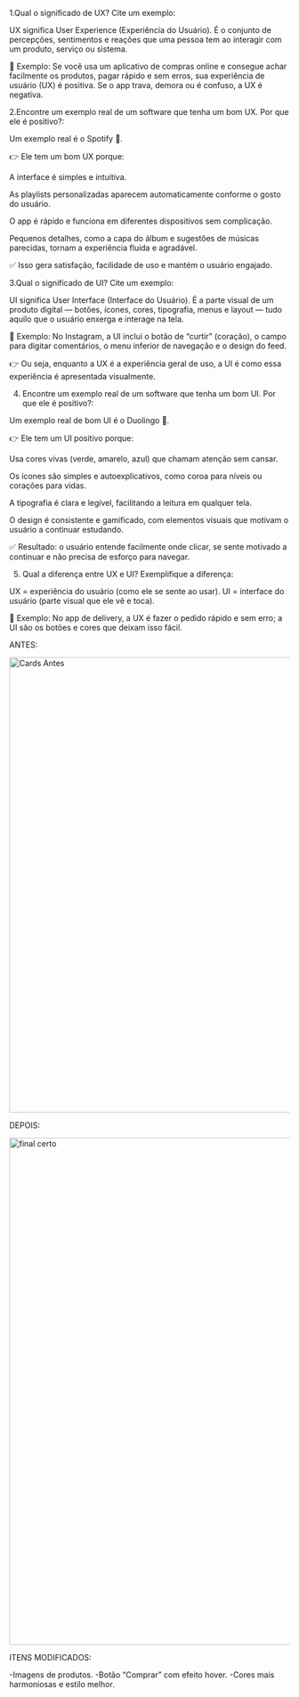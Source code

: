 1.Qual o significado de UX? Cite um exemplo: 

UX significa User Experience (Experiência do Usuário). 
 É o conjunto de percepções, sentimentos e reações que uma pessoa tem ao interagir com um produto, serviço ou sistema. 

🔹 Exemplo: 
 Se você usa um aplicativo de compras online e consegue achar facilmente os produtos, pagar rápido e sem erros, sua experiência de usuário (UX) é positiva. 
 Se o app trava, demora ou é confuso, a UX é negativa. 

 

2.Encontre um exemplo real de um software que tenha um bom UX. Por que ele é positivo?: 

Um exemplo real é o Spotify 🎵. 

👉 Ele tem um bom UX porque: 

A interface é simples e intuitiva. 

As playlists personalizadas aparecem automaticamente conforme o gosto do usuário. 

O app é rápido e funciona em diferentes dispositivos sem complicação. 

Pequenos detalhes, como a capa do álbum e sugestões de músicas parecidas, tornam a experiência fluida e agradável. 

✅ Isso gera satisfação, facilidade de uso e mantém o usuário engajado. 

 

3.Qual o significado de UI? Cite um exemplo: 

UI significa User Interface (Interface do Usuário). 
 É a parte visual de um produto digital — botões, ícones, cores, tipografia, menus e layout — tudo aquilo que o usuário enxerga e interage na tela. 

🔹 Exemplo: 
 No Instagram, a UI inclui o botão de “curtir” (coração), o campo para digitar comentários, o menu inferior de navegação e o design do feed. 

👉 Ou seja, enquanto a UX é a experiência geral de uso, a UI é como essa experiência é apresentada visualmente. 

 

 

4. Encontre um exemplo real de um software que tenha um bom UI. Por que ele é positivo?: 

Um exemplo real de bom UI é o Duolingo 🦉. 

👉 Ele tem um UI positivo porque: 

Usa cores vivas (verde, amarelo, azul) que chamam atenção sem cansar. 

Os ícones são simples e autoexplicativos, como coroa para níveis ou corações para vidas. 

A tipografia é clara e legível, facilitando a leitura em qualquer tela. 

O design é consistente e gamificado, com elementos visuais que motivam o usuário a continuar estudando. 

✅ Resultado: o usuário entende facilmente onde clicar, se sente motivado a continuar e não precisa de esforço para navegar. 


5. Qual a diferença entre UX e UI? Exemplifique a diferença: 

UX = experiência do usuário (como ele se sente ao usar). 
 UI = interface do usuário (parte visual que ele vê e toca). 

🔹 Exemplo: 
 No app de delivery, a UX é fazer o pedido rápido e sem erro; a UI são os botões e cores que deixam isso fácil. 


 ANTES:
 
<img width="1866" height="818" alt="Cards Antes" src="https://github.com/user-attachments/assets/aad8423e-1736-4a68-a01b-4148ad7b2523" />

DEPOIS:

<img width="1865" height="911" alt="final certo" src="https://github.com/user-attachments/assets/ca545ace-4444-4737-b46a-f5edace16191" />


ITENS MODIFICADOS:

-Imagens de produtos. 
-Botão “Comprar” com efeito hover. 
-Cores mais harmoniosas e estilo melhor. 













 
